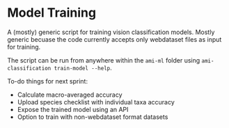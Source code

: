 # Model Training


A (mostly) generic script for training vision classification models. Mostly generic becuase the code currently accepts only webdataset files as input for training.

The script can be run from anywhere within the `ami-ml` folder using `ami-classification train-model --help`.

To-do things for next sprint:
- Calculate macro-averaged accuracy
- Upload species checklist with individual taxa accuracy
- Expose the trained model using an API
- Option to train with non-webdataset format datasets  